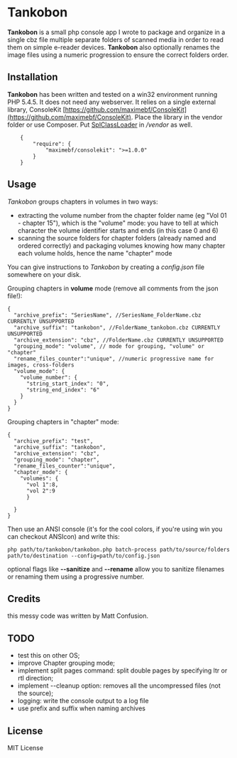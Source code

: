 # Tankobon

**Tankobon** is a small php console app I wrote to package and organize in a single cbz file multiple separate folders of scanned media in order to read them on simple e-reader devices. **Tankobon** also optionally renames the image files using a numeric progression to ensure the correct folders order. 

## Installation

**Tankobon** has been written and tested on a win32 environment running PHP 5.4.5. It does not need any webserver. 
It relies on a single external library, ConsoleKit [https://github.com/maximebf/ConsoleKit](https://github.com/maximebf/ConsoleKit). Place the library in the vendor folder or use Composer. Put [SplClassLoader](https://gist.github.com/jwage/221634) in */vendor* as well.

```
    {
        "require": {
            "maximebf/consolekit": ">=1.0.0"
        }
    } 
```

## Usage

*Tankobon* groups chapters in volumes in two ways:
- extracting the volume number from the chapter folder name (eg "Vol 01 - chapter 15"), which is the "volume" mode: you have to tell at which character the volume identifier starts and ends (in this case 0 and 6)
- scanning the source folders for chapter folders (already named and ordered correctly) and packaging volumes knowing how many chapter each volume holds, hence the name "chapter" mode 

You can give instructions to *Tankobon* by creating a *config.json* file somewhere on your disk.

Grouping chapters in **volume** mode (remove all comments from the json file!):
```
{
  "archive_prefix": "SeriesName", //SeriesName_FolderName.cbz CURRENTLY UNSUPPORTED
  "archive_suffix": "tankobon", //FolderName_tankobon.cbz CURRENTLY UNSUPPORTED
  "archive_extension": "cbz", //FolderName.cbz CURRENTLY UNSUPPORTED
  "grouping_mode": "volume", // mode for grouping, "volume" or "chapter"
  "rename_files_counter":"unique", //numeric progressive name for images, cross-folders
  "volume_mode": {
    "volume_number": {
      "string_start_index": "0", 
      "string_end_index": "6"
    }
  }
}
```
Grouping chapters in "chapter" mode:

```
{
  "archive_prefix": "test",
  "archive_suffix": "tankobon",
  "archive_extension": "cbz",
  "grouping_mode": "chapter",
  "rename_files_counter":"unique",
  "chapter_mode": {  
    "volumes": {
      "vol 1":8,
      "vol 2":9
      }
  
  }
}
```

Then use an ANSI console (it's for the cool colors, if you're using win you can checkout ANSIcon) and write this:
```
php path/to/tankobon/tankobon.php batch-process path/to/source/folders path/to/destination --config=path/to/config.json
```
optional flags like **--sanitize** and **--rename** allow you to sanitize filenames or renaming them using a progressive number.

## Credits

this messy code was written by Matt Confusion.

## TODO

- test this on other OS;
- improve Chapter grouping mode;
- implement split pages command: split double pages by specifying ltr or rtl direction;
- implement --cleanup option: removes all the uncompressed files (not the source);
- logging: write the console output to a log file
- use prefix and suffix when naming archives


## License

MIT License